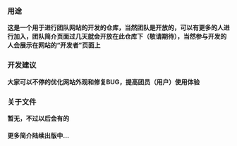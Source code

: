 ### 用途
**这是一个用于进行团队网站的开发的仓库，当然团队是开放的，可以有更多的人进行加入，团队简介页面过几天就会开放在此仓库下（敬请期待），当然参与开发的人会展示在网站的“开发者”页面上**
### 开发建议
**大家可以不停的优化网站外观和修复BUG，提高团员（用户）使用体验**
### 关于文件
**暂无，不过以后会有的**
#### 更多简介陆续出版中...
